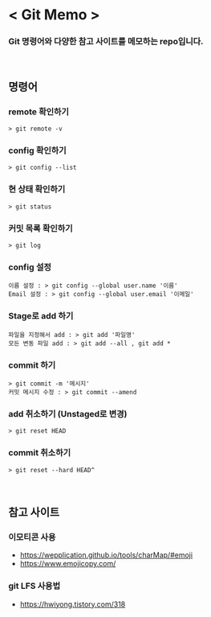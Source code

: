 # < Git Memo >
### Git 명령어와 다양한 참고 사이트를 메모하는 repo입니다.

<br>

## 명령어

### remote 확인하기
```git
> git remote -v
```

### config 확인하기
```
> git config --list
```

### 현 상태 확인하기
```
> git status
```

### 커밋 목록 확인하기
```
> git log
```

### config 설정
```
이름 설정 : > git config --global user.name '이름'
Email 설정 : > git config --global user.email '이메일'
```

### Stage로 add 하기
```
파일을 지정해서 add : > git add '파일명'
모든 변동 파일 add : > git add --all , git add *
```

### commit 하기
```
> git commit -m '메시지'
커밋 메시지 수정 : > git commit --amend
```

### add 취소하기 (Unstaged로 변경)
```
> git reset HEAD
```

### commit 취소하기
```
> git reset --hard HEAD^
```


<br>

## 참고 사이트

### 이모티콘 사용
- https://wepplication.github.io/tools/charMap/#emoji
- https://www.emojicopy.com/

### git LFS 사용법
- https://hwiyong.tistory.com/318




